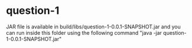 # question-1

JAR file is available in build/libs/question-1-0.0.1-SNAPSHOT.jar and you can run inside this folder using the following command "java -jar question-1-0.0.1-SNAPSHOT.jar" 
